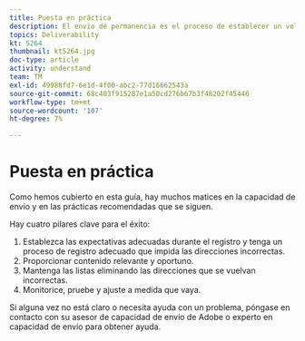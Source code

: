 ```yaml
---
title: Puesta en práctica
description: El envío de permanencia es el proceso de establecer un volumen de envío y una estrategia coherentes para mantener la reputación del ISP.
topics: Deliverability
kt: 5264
thumbnail: kt5264.jpg
doc-type: article
activity: understand
team: TM
exl-id: 49988fd7-6e1d-4f00-abc2-77d16662543a
source-git-commit: 68c403f915287e1a50cd276b67b3f48202f45446
workflow-type: tm+mt
source-wordcount: '107'
ht-degree: 7%

---
```


# Puesta en práctica

Como hemos cubierto en esta guía, hay muchos matices en la capacidad de envío y en las prácticas recomendadas que se siguen.

Hay cuatro pilares clave para el éxito:

1. Establezca las expectativas adecuadas durante el registro y tenga un proceso de registro adecuado que impida las direcciones incorrectas.
2. Proporcionar contenido relevante y oportuno.
3. Mantenga las listas eliminando las direcciones que se vuelvan incorrectas.
4. Monitorice, pruebe y ajuste a medida que vaya.

Si alguna vez no está claro o necesita ayuda con un problema, póngase en contacto con su asesor de capacidad de envío de Adobe o experto en capacidad de envío para obtener ayuda.
